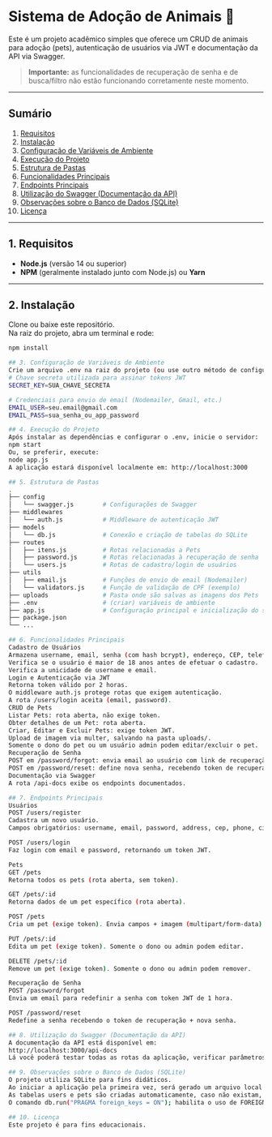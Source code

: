 # Sistema de Adoção de Animais 🐾

Este é um projeto acadêmico simples que oferece um CRUD de animais para adoção (pets), autenticação de usuários via JWT e documentação da API via Swagger.

> **Importante:** as funcionalidades de recuperação de senha e de busca/filtro não estão funcionando corretamente neste momento.

---

## Sumário
1. [Requisitos](#requisitos)
2. [Instalação](#instalação)
3. [Configuração de Variáveis de Ambiente](#configuração-de-variáveis-de-ambiente)
4. [Execução do Projeto](#execução-do-projeto)
5. [Estrutura de Pastas](#estrutura-de-pastas)
6. [Funcionalidades Principais](#funcionalidades-principais)
7. [Endpoints Principais](#endpoints-principais)
8. [Utilização do Swagger (Documentação da API)](#utilização-do-swagger-documentação-da-api)
9. [Observações sobre o Banco de Dados (SQLite)](#observações-sobre-o-banco-de-dados-sqlite)
10. [Licença](#licença)

---

## 1. Requisitos
- **Node.js** (versão 14 ou superior)
- **NPM** (geralmente instalado junto com Node.js) ou **Yarn**

---

## 2. Instalação
Clone ou baixe este repositório.  
Na raiz do projeto, abra um terminal e rode:

```bash
npm install

## 3. Configuração de Variáveis de Ambiente
Crie um arquivo .env na raiz do projeto (ou use outro método de configuração de variáveis) com as seguintes variáveis:
# Chave secreta utilizada para assinar tokens JWT
SECRET_KEY=SUA_CHAVE_SECRETA

# Credenciais para envio de email (Nodemailer, Gmail, etc.)
EMAIL_USER=seu.email@gmail.com
EMAIL_PASS=sua_senha_ou_app_password

## 4. Execução do Projeto
Após instalar as dependências e configurar o .env, inicie o servidor:
npm start
Ou, se preferir, execute:
node app.js
A aplicação estará disponível localmente em: http://localhost:3000

## 5. Estrutura de Pastas
.
├── config
│   └── swagger.js        # Configurações de Swagger
├── middlewares
│   └── auth.js           # Middleware de autenticação JWT
├── models
│   └── db.js             # Conexão e criação de tabelas do SQLite
├── routes
│   ├── itens.js          # Rotas relacionadas a Pets
│   ├── password.js       # Rotas relacionadas à recuperação de senha
│   └── users.js          # Rotas de cadastro/login de usuários
├── utils
│   ├── email.js          # Funções de envio de email (Nodemailer)
│   └── validators.js     # Função de validação de CPF (exemplo)
├── uploads               # Pasta onde são salvas as imagens dos Pets
├── .env                  # (criar) variáveis de ambiente
├── app.js                # Configuração principal e inicialização do servidor
├── package.json
└── ...

## 6. Funcionalidades Principais
Cadastro de Usuários
Armazena username, email, senha (com hash bcrypt), endereço, CEP, telefone, cidade e data de nascimento.
Verifica se o usuário é maior de 18 anos antes de efetuar o cadastro.
Verifica a unicidade de username e email.
Login e Autenticação via JWT
Retorna token válido por 2 horas.
O middleware auth.js protege rotas que exigem autenticação.
A rota /users/login aceita (email, password).
CRUD de Pets
Listar Pets: rota aberta, não exige token.
Obter detalhes de um Pet: rota aberta.
Criar, Editar e Excluir Pets: exige token JWT.
Upload de imagem via multer, salvando na pasta uploads/.
Somente o dono do pet ou um usuário admin podem editar/excluir o pet.
Recuperação de Senha
POST em /password/forgot: envia email ao usuário com link de recuperação.
POST em /password/reset: define nova senha, recebendo token de recuperação.
Documentação via Swagger
A rota /api-docs exibe os endpoints documentados.

## 7. Endpoints Principais
Usuários
POST /users/register
Cadastra um novo usuário.
Campos obrigatórios: username, email, password, address, cep, phone, city, birthDate.

POST /users/login
Faz login com email e password, retornando um token JWT.

Pets
GET /pets
Retorna todos os pets (rota aberta, sem token).

GET /pets/:id
Retorna dados de um pet específico (rota aberta).

POST /pets
Cria um pet (exige token). Envia campos + imagem (multipart/form-data).

PUT /pets/:id
Edita um pet (exige token). Somente o dono ou admin podem editar.

DELETE /pets/:id
Remove um pet (exige token). Somente o dono ou admin podem remover.

Recuperação de Senha
POST /password/forgot
Envia um email para redefinir a senha com token JWT de 1 hora.

POST /password/reset
Redefine a senha recebendo o token de recuperação + nova senha.

## 8. Utilização do Swagger (Documentação da API)
A documentação da API está disponível em:
http://localhost:3000/api-docs
Lá você poderá testar todas as rotas da aplicação, verificar parâmetros, respostas, códigos de status, etc.

## 9. Observações sobre o Banco de Dados (SQLite)
O projeto utiliza SQLite para fins didáticos.
Ao iniciar a aplicação pela primeira vez, será gerado um arquivo local banco_de_dados.sqlite na raiz do projeto.
As tabelas users e pets são criadas automaticamente, caso não existam, através do arquivo models/db.js.
O comando db.run("PRAGMA foreign_keys = ON"); habilita o uso de FOREIGN KEY no SQLite.

## 10. Licença
Este projeto é para fins educacionais.

